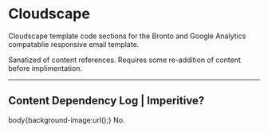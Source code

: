 # Cloudscape

Cloudscape template code sections for the Bronto and Google Analytics compatablie responsive email template.

Sanatized of content references. Requires some re-addition of content before implimentation.

---

Content Dependency Log |			Imperitive?
-
body{background-image:url();}		No.
